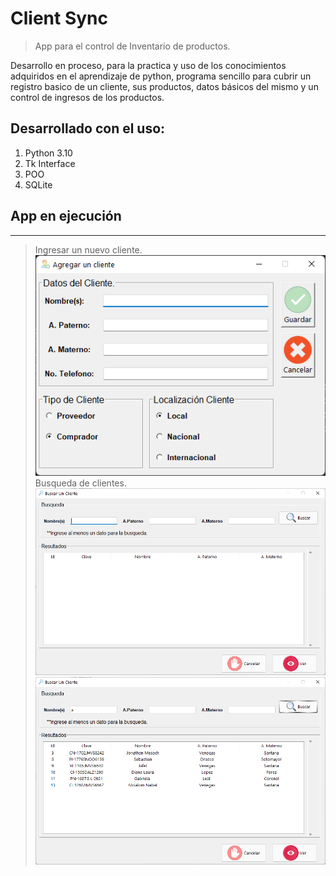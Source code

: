 # Client Sync

> App para el control de Inventario de productos.

Desarrollo en proceso, para la practica y uso de los conocimientos adquiridos en el aprendizaje de python,
programa sencillo para cubrir un registro basico de un cliente, sus productos, datos básicos del mismo y un 
control de ingresos de los productos.

## Desarrollado con el uso:

1. Python 3.10
2. Tk Interface
3. POO
4. SQLite

## App en ejecución
---
> Ingresar un nuevo cliente.
![New Client](Example/new_client_win.png "Agregar Cliente")
> Busqueda de clientes.
![Search Client](Example/searh_win.png "Busqueda de clientes")
![Search Client](Example/searh_win_results.png "Busqueda de clientes")

